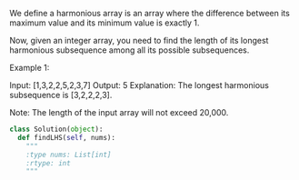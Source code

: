 We define a harmonious array is an array where the difference between its maximum value and its minimum value is exactly 1.

Now, given an integer array, you need to find the length of its longest harmonious subsequence among all its possible subsequences.

Example 1:

Input: [1,3,2,2,5,2,3,7]
Output: 5
Explanation: The longest harmonious subsequence is [3,2,2,2,3].



Note:
The length of the input array will not exceed 20,000.





```python
class Solution(object):
  def findLHS(self, nums):
    """
    :type nums: List[int]
    :rtype: int
    """
```
